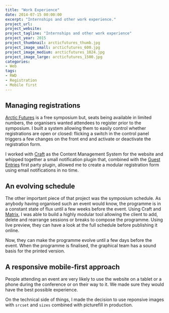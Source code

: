```yaml
---
title: "Work Experience"
date: 2014-07-15 00:00:00
excerpt: "Internships and other work experience."
project_url: 
project_website: 
project_tagline: "Internships and other work experience"
project_year: 2015
project_thumbnail: arcticfutures_thumb.jpg
project_image_small: arcticfutures_600.jpg
project_image_medium: arcticfutures_1024.jpg
project_image_large: arcticfutures_1500.jpg
categories:
- Web
tags:
- RWD
- Registration
- Mobile first
---
```


## Managing registrations

[Arctic Futures](http://www.arcticfutures.org) is a free symposium but, seats being available in limited numbers, the organisers wanted attendees to register prior to the symposium. I built a system allowing them to easily control whether registrations are open or closed: flicking a switch in the control panel triggers a few changes on the front end and activate or deactivate the registration form.

I worked with [Craft](http://www.buildwithcraft.com) as the Content Management System for the website and whipped together a small notification plugin that, combined with the [Guest Entries](https://github.com/pixelandtonic/GuestEntries) first party plugin, allowed me to create a modular registration form using email notifications in no time.

## An evolving schedule

The other important piece of that project was the symposium schedule. As anybody having organised such an event would know, the programme is in a constant state of flux until a few weeks before the event. Using Craft and [Matrix](https://buildwithcraft.com/features/matrix), I was able to build a highly modular tool allowing the client to add, delete and rearrange sessions or breaks to compose the programme. Using live preview, they can have a look at the full schedule before publishing it online.

Now, they can make the programme evolve until a few days before the event. When the programme is finalised, the graphical team has a sound basis for the printed version.

## A responsive mobile-first approach

People attending an event are very likely to use the website on a tablet or a phone during the conference or on their way to it. We made sure they would have the best possible experience.

On the technical side of things, I made the decision to use reponsive images with `srcset` and `sizes` combined with picturefill in production.
